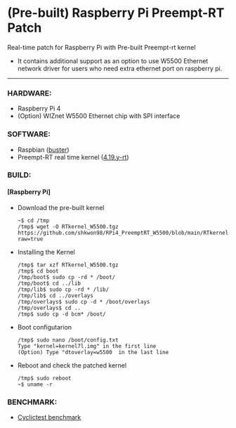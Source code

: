 # (Pre-built) Raspberry Pi Preempt-RT Patch
Real-time patch for Raspberry Pi with Pre-built Preempt-rt kernel

+ It contains additional support as an option to use W5500 Ethernet network driver for users who need extra ethernet port on raspberry pi.
---

### HARDWARE:
+ Raspberry Pi 4
+ (Option) WIZnet W5500 Ethernet chip with SPI interface


### SOFTWARE:
+ Raspbian ([buster](http://downloads.raspberrypi.org/raspbian/images/raspbian-2020-02-14/2020-02-13-raspbian-buster.zip))
+ Preempt-RT real time kernel ([4.19.y-rt](https://github.com/raspberrypi/linux/tree/rpi-4.19.y-rt))


### BUILD:

#### [Raspberry Pi]

+ Download the pre-built kernel

      ~$ cd /tmp
      /tmp$ wget -O RTkernel_W5500.tgz https://github.com/shkwon98/RPi4_PreemptRT_W5500/blob/main/RTkernel_W5500.tgz?raw=true

+ Installing the Kernel

      /tmp$ tar xzf RTkernel_W5500.tgz
      /tmp$ cd boot
      /tmp/boot$ sudo cp -rd * /boot/
      /tmp/boot$ cd ../lib
      /tmp/lib$ sudo cp -rd * /lib/
      /tmp/lib$ cd ../overlays
      /tmp/overlays$ sudo cp -d * /boot/overlays
      /tmp/overlays$ cd ..
      /tmp$ sudo cp -d bcm* /boot/

+ Boot configutarion

      /tmp$ sudo nano /boot/config.txt
      Type "kernel=kernel7l.img" in the first line
      (Option) Type "dtoverlay=w5500  in the last line

+ Reboot and check the patched kernel

      /tmp$ sudo reboot
      ~$ uname -r


### BENCHMARK:
+ [Cyclictest benchmark](https://github.com/shkwon98/Cyclictest)
